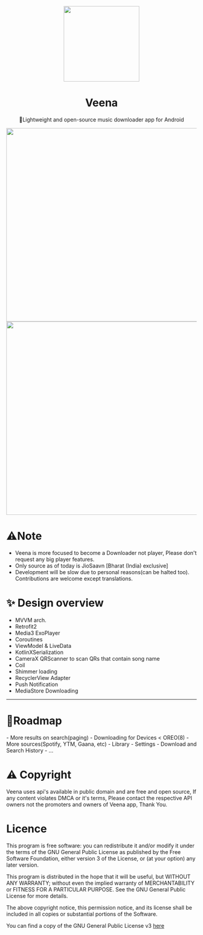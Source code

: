 
<p align=center><image src="app/src/main/res/mipmap-xxxhdpi/ic_launcher.png" height="200" /></p>
<h1 align="center">Veena</h1>
<p align="center">🪷Lightweight and open-source music downloader app for Android </p>
<p align=center>
   <image src="raw/1.png" height="512"></image>
  <image src="raw/2.png" height="512"></image>
</p>
<h1>⚠️Note</h1>

- Veena is more focused to become a Downloader not player, Please don't request any big player features.
- Only source as of today is JioSaavn [Bharat (India) exclusive]
- Development will be slow due to personal reasons(can be halted too). Contributions are welcome except translations.

<h1>✨ Design overview</h1>

- MVVM arch.
- Retrofit2
- Media3 ExoPlayer
- Coroutines
- ViewModel & LiveData
- KotlinXSerialization
- CameraX QRScanner to scan QRs that contain song name
- Coil
- Shimmer loading
- RecyclerView Adapter
- Push Notification
- MediaStore Downloading

---

<h1>🎯Roadmap</h1>
- More results on search(paging) - Downloading for Devices < OREO(8) - More sources(Spotify, YTM, Gaana, etc) - Library - Settings - Download and Search History - ...

<h1>⚠️ Copyright</h1>
Veena uses api's available in public domain and are free and open source, If any content violates DMCA or it's terms, Please contact the respective API owners not the promoters and owners of Veena app, Thank You.

<h1>Licence</h1>
This program is free software: you can redistribute it and/or modify
it under the terms of the GNU General Public License as published by
the Free Software Foundation, either version 3 of the License, or
(at your option) any later version.

This program is distributed in the hope that it will be useful,
but WITHOUT ANY WARRANTY; without even the implied warranty of
MERCHANTABILITY or FITNESS FOR A PARTICULAR PURPOSE. See the
GNU General Public License for more details.

The above copyright notice, this permission notice, and its license shall be included in all copies or substantial portions of the Software.

You can find a copy of the GNU General Public License v3 [here](https://www.gnu.org/licenses/)</p>
